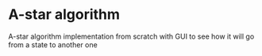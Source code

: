 # A-star algorithm
A-star algorithm implementation from scratch
with GUI to see how it will go from a state to another one 
